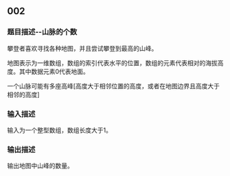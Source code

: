 ## 002

### 题目描述--山脉的个数

攀登者喜欢寻找各种地图，并且尝试攀登到最高的山峰。

地图表示为一维数组，数组的索引代表水平的位置，数组的元素代表相对的海拔高度。其中数据元素0代表地面。

一个山脉可能有多座高峰[高度大于相邻位置的高度，或者在地图边界且高度大于相邻的高度]

### 输入描述

输入为一个整型数组，数组长度大于1。

### 输出描述

输出地图中山峰的数量。
